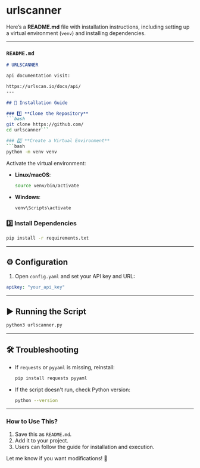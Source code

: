 # urlscanner

Here’s a **README.md** file with installation instructions, including setting up a virtual environment (`venv`) and installing dependencies.  

---

### **`README.md`**
```md
# URLSCANNER

api documentation visit:

https://urlscan.io/docs/api/
---

## 🚀 Installation Guide

### 1️⃣ **Clone the Repository**
```bash
git clone https://github.com/
cd urlscanner```

### 2️⃣ **Create a Virtual Environment**
```bash
python -m venv venv
```
Activate the virtual environment:
- **Linux/macOS**:  
  ```bash
  source venv/bin/activate
  ```
- **Windows**:  
  ```powershell
  venv\Scripts\activate
  ```

### 3️⃣ **Install Dependencies**
```bash
pip install -r requirements.txt
```

---

## ⚙️ Configuration
1. Open `config.yaml` and set your API key and URL:
```yaml
apikey: "your_api_key"

```

---

## ▶️ Running the Script
```bash
python3 urlscanner.py
```

---

## 🛠 Troubleshooting
- If `requests` or `pyyaml` is missing, reinstall:
  ```bash
  pip install requests pyyaml
  ```
- If the script doesn't run, check Python version:
  ```bash
  python --version
  ```

---

### **How to Use This?**
1. Save this as `README.md`.
2. Add it to your project.
3. Users can follow the guide for installation and execution.

Let me know if you want modifications! 🚀
